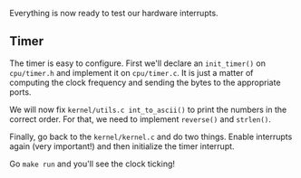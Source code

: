 
Everything is now ready to test our hardware interrupts.

Timer
-----

The timer is easy to configure. First we'll declare an `init_timer()` on `cpu/timer.h` and
implement it on `cpu/timer.c`. It is just a matter of computing the clock frequency and
sending the bytes to the appropriate ports.

We will now fix `kernel/utils.c int_to_ascii()` to print the numbers in the correct order.
For that, we need to implement `reverse()` and `strlen()`.

Finally, go back to the `kernel/kernel.c` and do two things. Enable interrupts again
(very important!) and then initialize the timer interrupt.

Go `make run` and you'll see the clock ticking!
